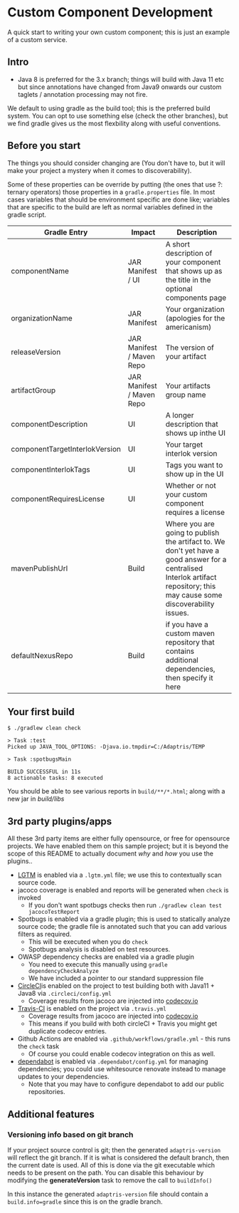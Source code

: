 # Custom Component Development

A quick start to writing your own custom component; this is just an example of a custom service.

## Intro

* Java 8 is preferred for the 3.x branch; things will build with Java 11 etc but since annotations have changed from Java9 onwards our custom taglets / annotation processing may not fire.

We default to using gradle as the build tool; this is the preferred build system. You can opt to use something else (check the other branches), but we find gradle gives us the most flexbility along with useful conventions.

## Before you start

The things you should consider changing are (You don't have to, but it will make your project a mystery when it comes to discoverability).

Some of these properties can be override by putting (the ones that use ?: ternary operators) those properties in a `gradle.properties` file. In most cases variables that should be environment specific are done like; variables that are specific to the build are left as normal variables defined in the gradle script.

Gradle Entry | Impact | Description |
-------|------------|------|
componentName | JAR Manifest / UI | A short description of your component that shows up as the title in the optional components page |
organizationName | JAR Manifest | Your organization (apologies for the americanism) |
releaseVersion | JAR Manifest / Maven Repo | The version of your artifact |
artifactGroup | JAR Manifest / Maven Repo | Your artifacts group name |
componentDescription | UI |  A longer description that shows up inthe UI |
componentTargetInterlokVersion | UI| Your target interlok version |
componentInterlokTags | UI | Tags you want to show up in the UI |
componentRequiresLicense | UI | Whether or not your custom component requires a license |
mavenPublishUrl | Build | Where you are going to publish the artifact to. We don't yet have a good answer for a centralised Interlok artifact repository; this may cause some discoverability issues. |
defaultNexusRepo | Build | if you have a custom maven repository that contains additional dependencies, then specify it here |


## Your first build

```
$ ./gradlew clean check

> Task :test
Picked up JAVA_TOOL_OPTIONS: -Djava.io.tmpdir=C:/Adaptris/TEMP

> Task :spotbugsMain

BUILD SUCCESSFUL in 11s
8 actionable tasks: 8 executed
```

You should be able to see various reports in `build/**/*.html`; along with a new jar in _build/libs_

## 3rd party plugins/apps

All these 3rd party items are either fully opensource, or free for opensource projects. We have enabled them on this sample project; but it is beyond the scope of this README to actually document *why* and *how* you use the plugins..

* [LGTM](https://lgtm.com) is enabled via a `.lgtm.yml` file; we use this to contextually scan source code.
* jacoco coverage is enabled and reports will be generated when `check` is invoked
    * If you don't want spotbugs checks then run `./gradlew clean test jacocoTestReport`
* Spotbugs is enabled via a gradle plugin; this is used to statically analyze source code; the gradle file is annotated such that you can add various filters as required.
    * This will be executed when you do `check`
    * Spotbugs analysis is disabled on test resources.
* OWASP dependency checks are enabled via a gradle plugin
    * You need to execute this manually using `gradle dependencyCheckAnalyze`
    * We have included a pointer to our standard suppression file
* [CircleCI](https://circleci.com)is enabled on the project to test building both with Java11 + Java8 via `.circleci/config.yml`
    * Coverage results from jacoco are injected into [codecov.io](https://codecov.io)
* [Travis-CI](https://travis-ci.com) is enabled on the project via `.travis.yml`
    * Coverage results from jacoco are injected into [codecov.io](https://codecov.io)
    * This means if you build with both circleCI + Travis you might get duplicate codecov entries.
* Github Actions are enabled via `.github/workflows/gradle.yml` - this runs the `check` task
    * Of course you could enable codecov integration on this as well.
* [dependabot](https://dependabot.com) is enabled via `.dependabot/config.yml` for managing dependencies; you could use whitesource renovate instead to manage updates to your dependencies.
    * Note that you may have to configure dependabot to add our public repositories.

## Additional features

### Versioning info based on git branch
If your project source control is git; then the generated `adaptris-version` will reflect the git branch. If it is what is considered the default branch, then the current date is used. All of this is done via the git executable which needs to be present on the path. You can disable this behaviour by modifying the __generateVersion__ task to remove the call to `buildInfo()`

In this instance the generated `adaptris-version` file should contain a `build.info=gradle` since this is on the gradle branch.

